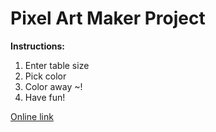 # Pixel Art Maker Project

**Instructions:**

1. Enter table size
2. Pick color
3. Color away ~!
4. Have fun!


[Online link](http://htmlpreview.github.io/?https://github.com/Yehudit325/Pixel_Art_Maker/blob/master/pixelMaker.html)
